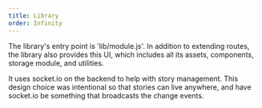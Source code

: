 ```yaml
---
title: Library
order: Infinity
---
```


The library's entry point is 'lib/module.js'.  In addition to extending routes, the library also provides this UI, which includes all its assets, components, storage module, and utilities. 

It uses socket.io on the backend to help with story management. This design choice was intentional so that stories can live anywhere, and have socket.io be something that broadcasts the change events.

